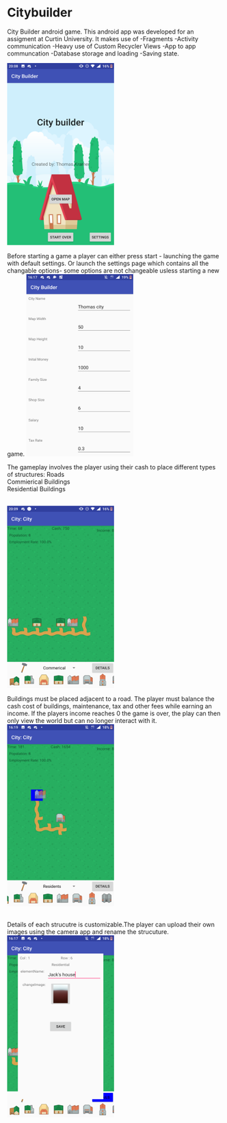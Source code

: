 # Citybuilder

City Builder android game.
This android app was developed for an assigment at Curtin University.
It makes use of
  -Fragments
  -Activity communication
  -Heavy use of Custom Recycler Views
  -App to app communcation
  -Database storage and loading
  -Saving state.

<p float="left">
<img src="https://github.com/TIKramer/Citybuilder/blob/master/images/homeScreen.png" width="250" height="425" />
</p>
Before starting a game a player can either press start - launching the game with default settings. Or launch the settings page which contains all the changable options- some options are not changeable usless starting a new game.

<img src="https://github.com/TIKramer/Citybuilder/blob/master/images/settingsScreen.png" width="250" height="425" />

The gameplay involves the player using their cash to place different types of structures:
Roads</br>
Commierical Buildings </br>
Residential Buildings </br>
</br>

<img src="https://github.com/TIKramer/Citybuilder/blob/master/images/gameScreen.png" width="250" height="425" />

</br>


Buildings must be placed adjacent to a road.
The player must balance the cash cost of buildings, maintenance, tax and other fees while earning an income.
If the players income reaches 0 the game is over, the play can then only view the world but can no longer interact with it.
</br>
<img src="https://github.com/TIKramer/Citybuilder/blob/master/images/housePlacement.png" width="250" height="425" />

</br>
Details of each strucutre is customizable.The player can upload their own images using the camera app and rename the strucuture.

<img src="https://github.com/TIKramer/Citybuilder/blob/master/images/DetailsPage.png" width="250" height="425" />


</br>

</br>
<p float="left">

</p>
</n>
                                                                                   
